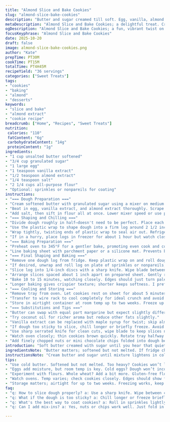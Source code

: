 ```yaml
---
title: "Almond Slice and Bake Cookies"
slug: "almond-slice-bake-cookies"
description: "Butter and sugar creamed till soft. Egg, vanilla, almond extract folded in. Flour and salt added last. Dough divided, wrapped, and chilled till firm enough to slice. Logs rolled, coated with colorful nonpareils for crunch and surprise. Thin slices baked until edges show a faint gold glow. Cool on sheet before moving to rack. Store airtight at room temp or freeze. Substitutions and timing tips help avoid dry or crumbly batches."
metaDescription: "Almond Slice and Bake Cookies; a delightful treat. Creamed butter and sugar form a crunchy, colorful exterior with soft centers inside."
ogDescription: "Almond Slice and Bake Cookies; a fun, vibrant twist on classic cookies. Bake until golden and enjoy a sweet crunch."
focusKeyphrase: "Almond Slice and Bake Cookies"
date: 2025-10-20
draft: false
image: almond-slice-bake-cookies.png
author: "Kate"
prepTime: PT30M
cookTime: PT15M
totalTime: PT4H45M
recipeYield: "36 servings"
categories: ["Sweet Treats"]
tags:
- "cookies"
- "baking"
- "almond"
- "desserts"
keywords:
- "slice and bake"
- "almond extract"
- "cookie recipe"
breadcrumb: ["Home", "Recipes", "Sweet Treats"]
nutrition: 
 calories: "110"
 fatContent: "6g"
 carbohydrateContent: "14g"
 proteinContent: "1g"
ingredients:
- "1 cup unsalted butter softened"
- "3/4 cup granulated sugar"
- "1 large egg"
- "1 teaspoon vanilla extract"
- "1/2 teaspoon almond extract"
- "1/4 teaspoon salt"
- "2 1/4 cups all-purpose flour"
- "Optional: sprinkles or nonpareils for coating"
instructions:
- "=== Dough Preparation ==="
- "Cream softened butter with granulated sugar using a mixer on medium speed until mixture lightens in color and softens, about 2 to 3 minutes. Avoid overbeating — you want just fluffy, not greasy."
- "Beat in egg, vanilla extract, and almond extract thoroughly. Scrape bowl edges to ensure even incorporation. Aroma should be sweet with faint almond notes."
- "Add salt, then sift in flour all at once. Lower mixer speed or use paddle attachment and mix until just combined. Overmixing develops gluten, toughening cookies. Dough should feel soft but hold shape when pinched."
- "=== Shaping and Chilling ==="
- "Divide dough roughly in half—doesn't need to be perfect. Place each half on a double layer of plastic wrap."
- "Use the plastic wrap to shape dough into a firm log around 2 1/2 inches wide. Dough will be soft, slightly sticky; don’t fuss too much here — final shaping happens later."
- "Wrap tightly, twisting ends of plastic wrap to seal air out. Refrigerate dough logs for at least 4 hours or overnight. This firms dough, making slicing manageable and improving texture."
- "If in a hurry, place logs in freezer for about 1 hour but watch closely so dough doesn’t freeze solid."
- "=== Baking Preparation ==="
- "Preheat oven to 345°F for a gentler bake, promoting even cook and color."
- "Line baking sheet with parchment paper or a silicone mat. Prevents bottoms from browning too fast or sticking."
- "=== Final Shaping and Baking ==="
- "Remove one dough log from fridge. Keep plastic wrap on and roll dough on countertop to perfect round shape. This step firms edges without warming dough too much."
- "If desired, unwrap and roll log on plate of sprinkles or nonpareils, pressing lightly to coat exterior. This adds texture and visual pop. Skip if you prefer plain."
- "Slice log into 1/4-inch discs with a sharp knife. Wipe blade between cuts if dough sticks. Thinner slices yield crispier cookies; thicker slices bring chew."
- "Arrange slices spaced about 1 inch apart on prepared sheet. Gently reshape with fingers to perfect rounds — dough softens quickly but holds form when chilled."
- "Bake 10 to 15 minutes, watching closely. Edges should just turn pale golden brown — watch for tiny bubbles and firm feel."
- "Longer baking gives crispier texture; shorter keeps softness. I prefer around 12 minutes here."
- "=== Cooling and Storing ==="
- "Remove tray from oven. Let cookies rest on sheet for about 5 minutes to set up; they'll firm as they cool without breaking apart."
- "Transfer to wire rack to cool completely for ideal crunch and avoid condensation."
- "Store in airtight container at room temp up to two weeks. Freeze up to 1 year tightly wrapped or in rigid container."
- "=== Substitutions and Tips ==="
- "Butter can swap with equal part margarine but expect slightly different flavor and texture."
- "Try coconut oil for richer aroma but reduce other fats slightly."
- "Vanilla extract can be replaced with maple syrup for twist; skip almond extract if undesired, or use orange zest for citrus notes."
- "If dough too sticky to slice, chill longer or briefly freeze. Avoid microwaving — ruins texture."
- "Use sharp serrated knife for clean cuts, wipe blade to keep slices neat."
- "Watch oven closely; thin cookies brown quickly. Rotate tray halfway for even bake."
- "Add finely chopped nuts or mini chocolate chips folded into dough before shaping for variation."
introduction: "Soft butter creamed with sugar until you hear that quiet hum of well-aerated dough. Egg and extracts join the mix — vanilla’s warm, almond’s a touch sharp but balanced. Flour and salt sift in, and the dough pulls together soft but not sticky. Divide roughly. Shape into logs — messy work but no one’s judging — plastic wrap’s magic here. Cold rest helps it settle, firms it up so slicing’s cleaner, crisper edges unfold later. Roll in sparklers if mood strikes. Slice thin, lay out evenly, smell that oven shift as golden edges appear. Cool. Store right, or stash frozen. This method’s straight to what works. No fluff."
ingredientsNote: "Butter matters; softened but not melted. If fridge chill isn’t an option, keep dough cold by resting in chunks direct on ice packs before shaping. Granulated sugar creaming creates air pockets, key for cookie lift. Almond extract is a simple punch — swap for citrus zest for brightness or leave out entirely if nuts aren’t your thing. Salt is small but vital — highlights sweetness, balances fat. Flour binds, but measure carefully—too much means hard dry husks. Sprinkles? Optional flair that also adds texture contrast. For gluten-free switch, experiment with cup-for-cup blends but expect a crumblier finish."
instructionsNote: "Cream butter and sugar until mixture lightens in color and feels weightless against the beaters — usually 2 to 3 minutes on medium speed. Overcreaming or warming dough risks greasy cookies. Add eggs and flavor extracts off-mix to prevent overbeating and texture loss. Fold in dry ingredients gently; mix too long and toughness kicks in from gluten overdevelopment. Chilling is mandatory — skip, and dough is a nightmare to slice. Use plastic to shape and firm logs, prevents sticking. Roll logs before slicing for uniform shapes, especially if dough feels soft. Bake at slightly lower temps for even heat and to prevent burnt edges. Watch for just golden edges with subtle crackle on surface; that’s your cue. Let cookies rest on baking sheet post-bake — they solidify and firm but avoid steaming wet bottoms by transferring to racks after 5 minutes. Store airtight or freeze to preserve crispness. Problems like spreading? Chill longer or add more flour slightly."
tips:
- "Use cold butter. Softened but not melted. Too heavy? Cookies won’t lift. Watch out. Always cream till light."
- "Eggs add moisture, but room temp is key. Cold eggs? Dough won’t incorporate right. Make sure to beat in well."
- "Experiment with flours. Whole wheat? Add a bit more. Gluten-free flours? Sifting helps. Expect a crumbly finish."
- "Watch ovens. Temp varies; check cookies closely. Edges should show faint gold. Small bubbles mean done."
- "Storage matters; airtight for up to two weeks. Freezing works, keep logs wrapped tight; thaw before slicing."
faq:
- "q: How to slice dough properly? a: Use a sharp knife. Wipe between cuts; warm dough sticks. Thinner yields crispier cookies."
- "q: What if the dough is too sticky? a: Chill longer or freeze briefly. Avoid microwaving, ruins texture. Stickiness affects slicing."
- "q: What's the best way to coat cookies? a: Roll in sprinkles lightly. Press down gently. Too much? Dough softens; rolls break."
- "q: Can I add mix-ins? a: Yes, nuts or chips work well. Just fold in before shaping dough. Keep texture in mind."

---
```

